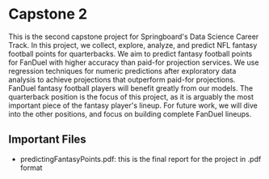 # Capstone 2

This is the second capstone project for Springboard's Data Science Career Track. In this project, we collect, explore, analyze, and predict NFL fantasy football points for quarterbacks. We aim to predict fantasy football points for FanDuel with higher accuracy than paid-for projection services. We use regression techniques for numeric predictions after exploratory data analysis to achieve projections that outperform paid-for projections. FanDuel fantasy football players will benefit greatly from our models. The quarterback position is the focus of this project, as it is arguably the most important piece of the fantasy player's lineup. For future work, we will dive into the other positions, and focus on building complete FanDuel lineups.

## Important Files
- predictingFantasyPoints.pdf: this is the final report for the project in .pdf format
